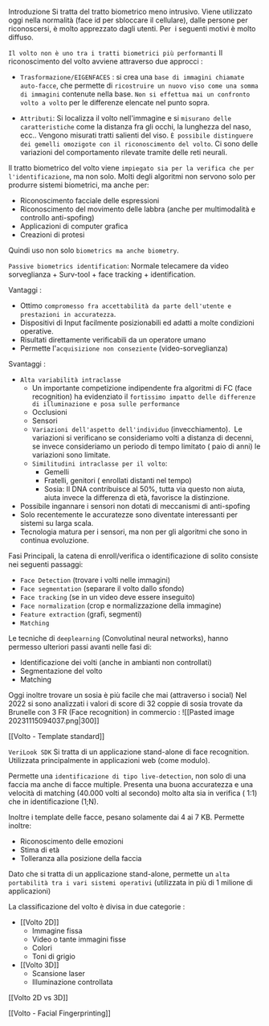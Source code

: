 Introduzione
Si tratta del tratto biometrico meno intrusivo.
Viene utilizzato oggi nella normalità (face id per sbloccare il cellulare), dalle persone per riconoscersi, è molto apprezzato dagli utenti. Per  i seguenti motivi è molto diffuso.

`Il volto non è uno tra i tratti biometrici più performanti`
Il riconoscimento del volto avviene attraverso due approcci :
- `Trasformazione/EIGENFACES` : si crea una `base di immagini chiamate auto-facce`, che permette di `ricostruire un nuovo viso come una somma di immagini` contenute nella base.
	`Non si effettua mai un confronto volto a volto` per le differenze elencate nel punto sopra.

- `Attributi`: Si localizza il volto nell'immagine e si `misurano delle caratteristiche` come la distanza fra gli occhi, la lunghezza del naso, ecc.. Vengono misurati tratti salienti del viso.
	`È possibile distinguere dei gemelli omozigote con il riconoscimento del volto`. Ci sono delle variazioni del comportamento rilevate tramite delle reti neurali.


Il tratto biometrico del volto viene `impiegato sia per la verifica che per l'identificazione`, ma non solo. 
Molti degli algoritmi non servono solo per produrre sistemi biometrici, ma anche per:
- Riconoscimento facciale delle espressioni
- Riconoscimento del movimento delle labbra (anche per multimodalità e controllo anti-spofing)
- Applicazioni di computer grafica
- Creazioni di protesi

Quindi uso non solo `biometrics ma anche biometry`.

`Passive biometrics identification`: Normale telecamere da video sorveglianza + Surv-tool + face tracking + identification.

Vantaggi :
- Ottimo `compromesso fra accettabilità da parte dell'utente e prestazioni in accuratezza`.
- Dispositivi di Input facilmente posizionabili ed adatti a molte condizioni operative.
- Risultati direttamente verificabili da un operatore umano
- Permette l'`acquisizione non conseziente` (video-sorveglianza)

Svantaggi :
- `Alta variabilità intraclasse`
	- Un importante competizione indipendente fra algoritmi di FC (face recognition) ha evidenziato il `fortissimo impatto delle differenze di illuminazione e posa sulle performance`
	- Occlusioni
	- Sensori
	- `Variazioni dell'aspetto dell'individuo` (invecchiamento).  Le variazioni si verificano se consideriamo volti a distanza di decenni, se invece consideriamo un periodo di tempo limitato ( paio di anni) le variazioni sono limitate.
	- `Similitudini intraclasse per il volto`:
		- Gemelli
		- Fratelli, genitori ( enrollati distanti nel tempo)
		- Sosia: Il DNA contribuisce al 50%, tutta via questo non aiuta, aiuta invece la differenza di età, favorisce la distinzione.
- Possibile ingannare i sensori non dotati di meccanismi di anti-spofing
- Solo recentemente le accuratezze sono diventate interessanti per sistemi su larga scala.
- Tecnologia matura per i sensori, ma non per gli algoritmi che sono in continua evoluzione.

Fasi Principali, la catena di enroll/verifica o identificazione di solito consiste nei seguenti passaggi:
- `Face Detection` (trovare i volti nelle immagini)
- `Face segmentation` (separare il volto dallo sfondo)
- `Face tracking` (se in un video deve essere inseguito)
- `Face normalization` (crop e normalizzazione della immagine)
- `Feature extraction` (grafi, segmenti)
- `Matching`

Le tecniche di `deeplearning` (Convolutinal neural networks), hanno permesso ulteriori passi avanti nelle fasi di:
- Identificazione dei volti (anche in ambianti non controllati)
- Segmentazione del volto
- Matching

Oggi inoltre trovare un sosia è più facile che mai (attraverso i social)
Nel 2022 si sono analizzati i valori di score di 32 coppie di sosia trovate da Brunelle con 3 FR (Face recognition) in commercio :
![[Pasted image 20231115094037.png|300]]

[[Volto - Template standard]]


`VeriLook SDK`
Si tratta di un applicazione stand-alone di face recognition. Utilizzata principalmente in applicazioni web (come modulo).

Permette una `identificazione di tipo live-detection`, non solo di una faccia ma anche di facce multiple. Presenta una buona accuratezza e una velocità di matching (40.000 volti al secondo) molto alta sia in verifica ( 1:1) che in identificazione (1;N).

Inoltre i template delle facce, pesano solamente dai 4 ai 7 KB.
Permette inoltre:
- Riconoscimento delle emozioni
- Stima di età
- Tolleranza alla posizione della faccia

Dato che si tratta di un applicazione stand-alone, permette un `alta portabilità tra i vari sistemi operativi` (utilizzata in più di 1 milione di applicazioni)

La classificazione del volto è divisa in due categorie :
- [[Volto 2D]]
	- Immagine fissa
	- Video o tante immagini fisse
	- Colori
	- Toni di grigio
- [[Volto 3D]]
	- Scansione laser
	- Illuminazione controllata

[[Volto 2D vs 3D]]

[[Volto - Facial Fingerprinting]]